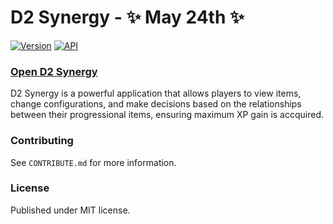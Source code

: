 # D2 Synergy - ✨ May 24th ✨

[![Version](https://img.shields.io/badge/Version-ALPHA-yellow)](https://github.com/brendanprice2003/D2Synergy_v0.3)
[![API](https://img.shields.io/badge/API-Bungie.net-green)](https://bungie-net.github.io/multi/index.html)

### [Open D2 Synergy](https://synergy.brendanprice.xyz/user)

D2 Synergy is a powerful application that allows players to view items, change configurations, and make decisions based on the relationships between their progressional items, ensuring maximum XP gain is accquired.

### Contributing

See `CONTRIBUTE.md` for more information.

### License

Published under MIT license.
